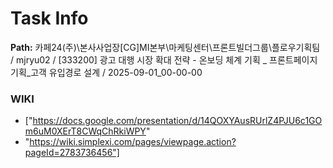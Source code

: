 # Task Info

**Path:** 카페24(주)\본사사업장\[CG]MI본부\마케팅센터\프론트빌더그룹\플로우기획팀 / mjryu02 / [333200] 광고 대행 시장 확대 전략 - 온보딩 체계 기획 _ 프론트페이지 기획_고객 유입경로 설계 / 2025-09-01_00-00-00

### WIKI
- ["https://docs.google.com/presentation/d/14QOXYAusRUrlZ4PJU6c1GOm6uM0XErT8CWqChRkiWPY"
- "https://wiki.simplexi.com/pages/viewpage.action?pageId=2783736456"]

